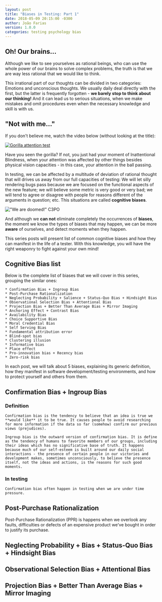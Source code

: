 ```yaml
---
layout: post
title: "Biases in Testing: Part 1"
date: 2018-05-09 20:15:00 -0300
author: João Farias
version: 1.0.0
categories: testing psychology bias
---
```


## Oh! Our brains...

Although we like to see yourselves as rational beings, who can use the whole
power of our brains to solve complex problems, the truth is that we are way less rational that
we would like to think.

This irrational part of our thoughts can be divided in two categories: Emotions and unconscious thoughts.
We usually daily deal directly with the first, but the latter is frequently forgotten - **we barely stop to
think about our thinking!** And it can lead us to serious situations, when we make mistakes and omit procedures
even when the necessary knowledge and skill is with us.

## "Not with me..."

If you don't believe me, watch the video below (without looking at the title):

[![Gorilla attention test](http://img.youtube.com/vi/UfA3ivLK_tE/0.jpg)](http://www.youtube.com/watch?v=UfA3ivLK_tE "Gorilla attention test")

Have you seen the gorilla? If not, you just had your moment of Inattentional Blindness, when your attention
was affected by other things besides physical vision capacities - in this case, your attention in the
ball passing.

In testing, we can be affected by a multitude of deviation of rational thought that will drives us away
from our full capacities of testing: We will let silly rendering bugs pass because we are focused on
the functional aspects of the new feature; we will believe some metric is very good or very bad; we
will tend to agree or disagree with people for reasons different of the arguments in question; etc. This
situations are called **cognitive biases**.

!["We are doomed!" C3PO](https://78.media.tumblr.com/d5f9dd80fdc3573c85a7ebb275a929cc/tumblr_n52a3hNrvd1qg4blro1_500.gif)

And although we **can not** eliminate completely the occurrences of **biases**, the moment we know the types
of biases that may happen, we can be more **aware** of ourselves, and detect moments when they happen.

This series posts will present list of common cognitive biases and how they can manifest in the life of a tester.
With this knowledge, you will have the right weaponry to fight against your own mind!

## Cognitive Bias list

Below is the complete list of biases that we will cover in this series, grouping the similar ones:

    * Confirmation Bias + Ingroup Bias
    * Post-Purchase Rationalization
    * Neglecting Probability + Salience + Status-Quo Bias + Hindsight Bias
    * Observational Selection Bias + Attentional Bias
    * Projection Bias + Better Than Average Bias + Mirror Imaging
    * Anchoring Effect + Contrast Bias
    * Availability Bias
    * Choice Supportive Bias
    * Moral Credential Bias
    * Self Serving Bias
    * Fundamental attribution error
    * Blind-spot bias
    * Clustering illusion
    * Informative bias
    * Place effect
    * Pro-innovation bias + Recency bias
    * Zero-risk bias

In each post, we will talk about 5 biases, explaining its generic definition, how they
manifest in software development/testing environments, and how to protect yourself and others
from them.

## Confirmation Bias + Ingroup Bias

### Definition

    Confirmation bias is the tendency to believe that an idea is true we **would like** it to be true. It causes people to avoid researching for more information if the data so far (somehow) confirm our previous views (prejudices).

    Ingroup bias is the outward version of confirmation bias. It is define as the tendency of humans to favorite members of our groups, including their ideas which has no significative base of truth. It happens because much of our self-esteem is built around our daily social interactions - the presence of certain people in our victories and development makes, sometimes unconsciously, to believe the presence itself, not the ideas and actions, is the reasons for such good moments.

### In testing

    Confirmation bias often happen in testing when we are under time pressure.

## Post-Purchase Rationalization

Post-Purchase Rationalization (PPR) is happens when we overlook any faults, difficulties or defects of an expensive product we've bought in order to justify its purchase.

## Neglecting Probability + Bias + Status-Quo Bias + Hindsight Bias

## Observational Selection Bias + Attentional Bias

## Projection Bias + Better Than Average Bias + Mirror Imaging
